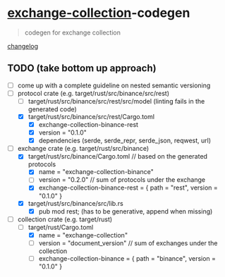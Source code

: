 # [exchange-collection](../README.md)-codegen
> codegen for exchange collection

[changelog](./CHANGELOG.md)
## TODO (take bottom up approach)
- [ ] come up with a complete guideline on nested semantic versioning
- [ ] protocol crate (e.g.  target/rust/src/binance/src/rest)
  - [ ] target/rust/src/binance/src/rest/src/model (linting fails in the generated code)
  - [x] target/rust/src/binance/src/rest/Cargo.toml
    - [x] exchange-collection-binance-rest
    - [x] version = "0.1.0"
    - [x] dependencies (serde, serde_repr, serde_json, reqwest, url)
- [ ] exchange crate (e.g. target/rust/src/binance)
  - [x] target/rust/src/binance/Cargo.toml // based on the generated protocols
    - [x] name = "exchange-collection-binance"
    - [ ] version = "0.2.0" // sum of protocols under the exchange
    - [x] exchange-collection-binance-rest = { path = "rest", version = "0.1.0" }
  - [x] target/rust/src/binance/src/lib.rs
    - [x] pub mod rest; (has to be generative, append when missing)
- [ ] collection crate (e.g. target/rust)
  - [ ] target/rust/Cargo.toml
    - [x] name = "exchange-collection"
    - [ ] version = "document_version" // sum of exchanges under the collection
    - [ ] exchange-collection-binance = { path = "binance", version = "0.1.0" }
